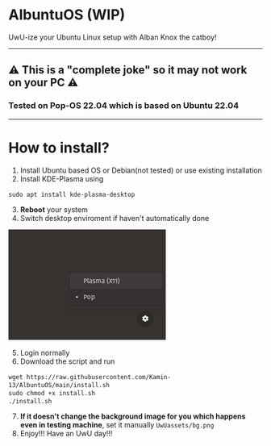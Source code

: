 # AlbuntuOS (WIP)
UwU-ize your Ubuntu Linux setup with Alban Knox the catboy!

---

## ⚠️ This is a "complete joke" so it may not work on your PC ⚠️
### Tested on **Pop-OS 22.04** which is based on **Ubuntu 22.04**

---

# How to install?
1. Install Ubuntu based OS or Debian(not tested) or use existing installation
2. Install KDE-Plasma using
```
sudo apt install kde-plasma-desktop
```
3. **Reboot** your system
4. Switch desktop enviroment if haven't automatically done

![Screenshot of switching desktop enviroment](/rm_assets/DESwitch.png)

5. Login normally
6. Download the script and run
```
wget https://raw.githubusercontent.com/Kamin-13/AlbuntuOS/main/install.sh
sudo chmod +x install.sh
./install.sh
```
7. **If it doesn't change the background image for you which happens even in testing machine**, set it manually `UwUassets/bg.png`
8. Enjoy!!! Have an UwU day!!!
